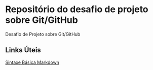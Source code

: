 # Repositório do desafio de projeto sobre Git/GitHub
Desafio de Projeto sobre Git/GitHub

## Links Úteis
[Sintaxe Básica Markdown](https://www.markdownguide.org/basic-syntax/)
